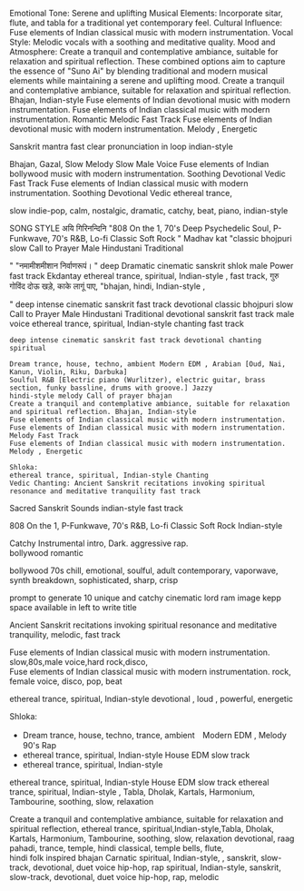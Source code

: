 Emotional Tone: Serene and uplifting
Musical Elements: Incorporate sitar, flute, and tabla for a traditional yet contemporary feel.
Cultural Influence: Fuse elements of Indian classical music with modern instrumentation.
Vocal Style: Melodic vocals with a soothing and meditative quality.
Mood and Atmosphere: Create a tranquil and contemplative ambiance, suitable for relaxation and spiritual reflection.
These combined options aim to capture the essence of "Suno Ai" by blending traditional and modern musical elements while maintaining a serene and uplifting mood.
Create a tranquil and contemplative ambiance, suitable for relaxation and spiritual reflection. Bhajan, Indian-style
Fuse elements of Indian devotional music with modern instrumentation.
Fuse elements of Indian classical music with modern instrumentation. Romantic Melodic Fast Track
Fuse elements of Indian devotional music with modern instrumentation. Melody , Energetic 


Sanskrit mantra fast clear pronunciation in loop indian-style


Bhajan,  Gazal,  Slow Melody  Slow Male Voice
Fuse elements of Indian bollywood music with modern instrumentation. Soothing  Devotional Vedic Fast Track
Fuse elements of Indian classical music with modern instrumentation. Soothing  Devotional Vedic ethereal trance,

slow indie-pop, calm, nostalgic, dramatic, catchy, beat, piano, indian-style

SONG	STYLE
अयि गिरिनन्दिनि	"808 On the 1, 
70's Deep Psychedelic Soul, 
P-Funkwave, 
70's R&B, 
Lo-fi Classic Soft Rock  "
Madhav kat	"classic bhojpuri slow Call to Prayer Male Hindustani Traditional

"
"नमामीशमीशान निर्वाणरूपं। 
"	deep Dramatic cinematic sanskrit shlok male Power fast track
Ekdantay	ethereal trance, spiritual, Indian-style , fast track, 
गुरु गोविंद दोऊ खड़े, काके लागूं पाए,	"bhajan, hindi, Indian-style , 

"
	deep intense cinematic sanskrit fast track devotional
	classic bhojpuri slow Call to Prayer Male Hindustani Traditional
	devotional sanskrit fast track male voice
	ethereal trance, spiritual, Indian-style chanting fast track
	
	deep intense cinematic sanskrit fast track devotional chanting spiritual
	
	Dream trance, house, techno, ambient Modern EDM , Arabian [Oud, Nai, Kanun, Violin, Riku, Darbuka]
	Soulful R&B [Electric piano (Wurlitzer), electric guitar, brass section, funky bassline, drums with groove.] Jazzy
	hindi-style melody Call of prayer bhajan
	Create a tranquil and contemplative ambiance, suitable for relaxation and spiritual reflection. Bhajan, Indian-style
	Fuse elements of Indian classical music with modern instrumentation.
	Fuse elements of Indian classical music with modern instrumentation. Melody Fast Track
	Fuse elements of Indian classical music with modern instrumentation. Melody , Energetic

	Shloka:
	ethereal trance, spiritual, Indian-style Chanting
	Vedic Chanting: Ancient Sanskrit recitations invoking spiritual resonance and meditative tranquility fast track

Sacred Sanskrit Sounds indian-style 
fast track


808 On the 1, 
P-Funkwave, 
70's R&B, 
Lo-fi Classic Soft Rock Indian-style


Catchy Instrumental intro,  Dark.  aggressive rap.   
bollywood romantic

bollywood 70s chill, emotional, soulful, adult contemporary, vaporwave, synth breakdown, sophisticated, sharp, crisp



prompt to generate  10 unique and catchy cinematic lord ram image  kepp space available in left to write title


Ancient Sanskrit recitations invoking spiritual resonance and meditative tranquility, melodic, fast track

Fuse elements of Indian classical music with modern instrumentation. slow,80s,male voice,hard rock,disco,  
Fuse elements of Indian classical music with modern instrumentation.  rock,   female voice,   disco,  pop, beat

ethereal trance,  spiritual,  Indian-style devotional ,  loud ,  powerful,  energetic



Shloka:
- Dream trance, house, techno, trance, ambient　Modern EDM , Melody  90's Rap
- ethereal trance, spiritual,  Indian-style House EDM slow track
- ethereal trance, spiritual,  Indian-style 

ethereal trance, spiritual,  Indian-style House EDM slow track
ethereal trance,  spiritual,   Indian-style ,  Tabla,  Dholak,  Kartals,  Harmonium,  Tambourine,  soothing,  slow,  relaxation

Create a tranquil and contemplative ambiance,  suitable for relaxation and spiritual reflection, 
ethereal trance, spiritual,Indian-style,Tabla, Dholak, Kartals, Harmonium, Tambourine, soothing, slow, relaxation
devotional,   raag pahadi,  trance,  temple,  hindi classical,  temple bells,  flute,   
hindi folk inspired bhajan
Carnatic 
spiritual,  Indian-style, ,  sanskrit,  slow-track,  devotional,  duet voice hip-hop,  rap
spiritual, Indian-style, sanskrit, slow-track, devotional, duet voice hip-hop, rap, melodic
